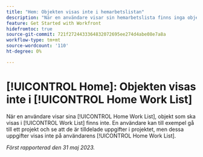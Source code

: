 ```yaml
---
title: "Hem: Objekten visas inte i hemarbetslistan"
description: "När en användare visar sin hemarbetslista finns inga objekt som ska visas i arbetslistan. En användare kan till exempel gå till ett projekt och se att de är tilldelade uppgifter i projektet, men dessa uppgifter visas inte i användarens hemarbetslista."
feature: Get Started with Workfront
hidefromtoc: true
source-git-commit: 721f2724433364832072695ee274d4abe08e7a8a
workflow-type: tm+mt
source-wordcount: '110'
ht-degree: 0%

---
```



# [!UICONTROL Home]: Objekten visas inte i [!UICONTROL Home Work List]

När en användare visar sina [!UICONTROL Home Work List], objekt som ska visas i [!UICONTROL Work List] finns inte. En användare kan till exempel gå till ett projekt och se att de är tilldelade uppgifter i projektet, men dessa uppgifter visas inte på användarens [!UICONTROL Home Work List].

_Först rapporterad den 31 maj 2023._

